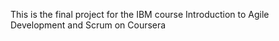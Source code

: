 This is the final project for the IBM course Introduction to Agile Development and Scrum on Coursera
